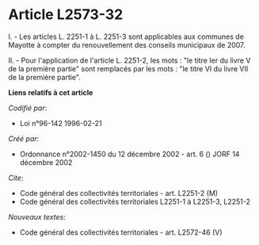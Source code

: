 # Article L2573-32

I. - Les articles L. 2251-1 à L. 2251-3 sont applicables aux communes de Mayotte à compter du renouvellement des conseils
municipaux de 2007.

II. - Pour l'application de l'article L. 2251-2, les mots : "le titre Ier du livre V de la première partie" sont remplacés
par les mots : "le titre VI du livre VII de la première partie".

**Liens relatifs à cet article**

_Codifié par_:

  - Loi n°96-142 1996-02-21

_Créé par_:

  - Ordonnance n°2002-1450 du 12 décembre 2002 - art. 6 () JORF 14 décembre 2002

_Cite_:

  - Code général des collectivités territoriales - art. L2251-2 (M)
  - Code général des collectivités territoriales L2251-1 à L2251-3, L2251-2

_Nouveaux textes_:

  - Code général des collectivités territoriales - art. L2572-46 (V)
